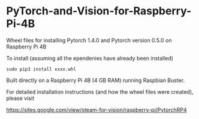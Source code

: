 # PyTorch-and-Vision-for-Raspberry-Pi-4B

Wheel files for installing Pytorch 1.4.0 and Pytorch version 0.5.0 on Raspberry Pi 4B


To install (assuming all the ependenies have already been installed)

    sudo pip3 install xxxx.whl

Built directly on a Raspberry Pi 4B (4 GB RAM) running Raspbian Buster.


For detailed installation instructions (and how the wheel files were created), please visit

https://sites.google.com/view/steam-for-vision/raspberry-pi/PytorchRP4
